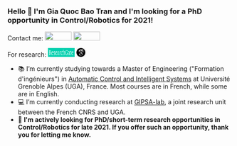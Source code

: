 ### Hello 👋 I'm Gia Quoc Bao Tran and I'm looking for a PhD opportunity in Control/Robotics for 2021!
Contact me: [<img src="https://img.shields.io/badge/Gmail-D14836?style=flat&logo=gmail&logoColor=white" height="20" width="60"/>](mailto:gia-quoc-bao.tran@grenoble-inp.org) [<img src="https://img.shields.io/badge/LinkedIn-0077B5?style=flat&logo=linkedin&logoColor=white" height="20" width="60"/>](https://www.linkedin.com/in/tran-gia-quoc-bao/)

For research: [<img src="https://github.com/TRAN-Gia-Quoc-Bao/TRAN-Gia-Quoc-Bao/blob/main/ResearchGateLogo.png" height="20" width="60"/>](https://www.researchgate.net/profile/Gia_Quoc_Bao_Tran) [<img src="https://github.com/TRAN-Gia-Quoc-Bao/TRAN-Gia-Quoc-Bao/blob/main/ScholarLogo.png" height="20" width="20"/>](https://scholar.google.fr/citations?hl=en&user=j7GowkcAAAAJ&sortby=pubdate&view_op=list_works&gmla=AJsN-F6fLm0IMSpRxtBXAQljmDQtw01THyYzxmJcx2MYTHZmkekfXQTc5n5kipvyXRjuGSHjspVYx0be6MPEcjL1mOTMVCbfTuWn_cb6eOWqsjBMQup1v2I)
- :books: I’m currently studying towards a Master of Engineering ("Formation d'ingénieurs") in [Automatic Control and Intelligent Systems](https://ense3.grenoble-inp.fr/fr/formation/filiere-automatique-systemes-intelligents#page-presentation) at Université Grenoble Alpes (UGA), France. Most courses are in French, while some are in English.
- :computer: I’m currently conducting research at [GIPSA-lab](http://www.gipsa-lab.grenoble-inp.fr/en/home.php), a joint research unit between the French CNRS and UGA.
- :mag_right: **I'm actively looking for PhD/short-term research opportunities in Control/Robotics for late 2021. If you offer such an opportunity, thank you for letting me know.**
